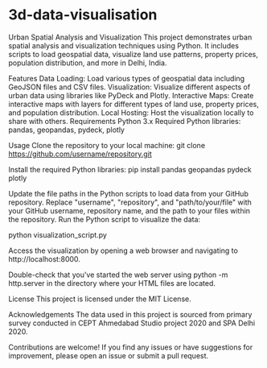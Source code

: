 # 3d-data-visualisation

Urban Spatial Analysis and Visualization
This project demonstrates urban spatial analysis and visualization techniques using Python. It includes scripts to load geospatial data, visualize land use patterns, property prices, population distribution, and more in Delhi, India.

Features
Data Loading: Load various types of geospatial data including GeoJSON files and CSV files.
Visualization: Visualize different aspects of urban data using libraries like PyDeck and Plotly.
Interactive Maps: Create interactive maps with layers for different types of land use, property prices, and population distribution.
Local Hosting: Host the visualization locally to share with others.
Requirements
Python 3.x
Required Python libraries: pandas, geopandas, pydeck, plotly

Usage
Clone the repository to your local machine:
git clone https://github.com/username/repository.git

Install the required Python libraries:
pip install pandas geopandas pydeck plotly

Update the file paths in the Python scripts to load data from your GitHub repository. Replace "username", "repository", and "path/to/your/file" with your GitHub username, repository name, and the path to your files within the repository.
Run the Python script to visualize the data:

python visualization_script.py

Access the visualization by opening a web browser and navigating to http://localhost:8000.

Double-check that you've started the web server using python -m http.server in the directory where your HTML files are located. 

License
This project is licensed under the MIT License.

Acknowledgements
The data used in this project is sourced from primary survey conducted in CEPT Ahmedabad Studio project 2020 and SPA Delhi 2020.

Contributions are welcome! If you find any issues or have suggestions for improvement, please open an issue or submit a pull request.

